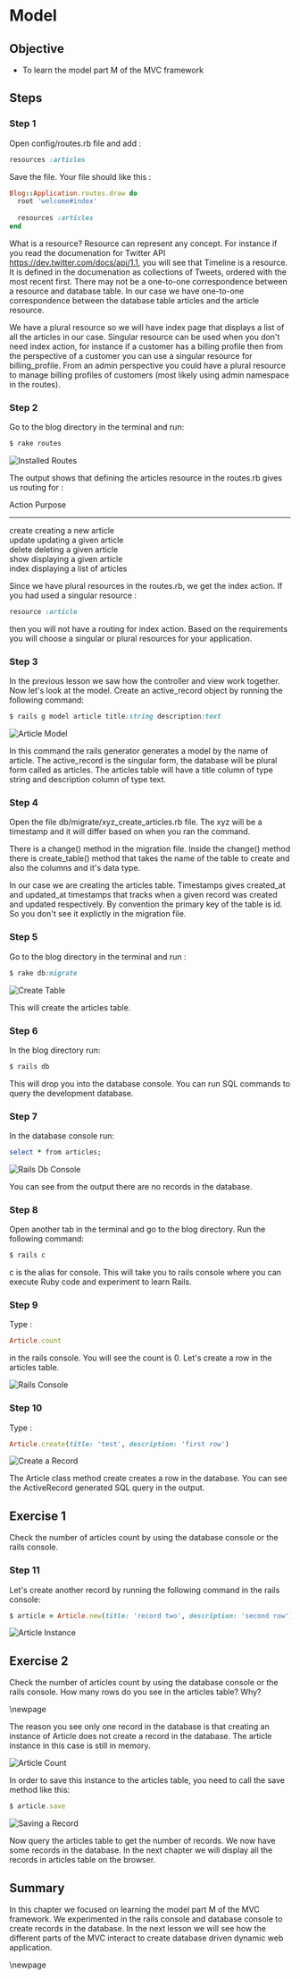 # Model #

## Objective ##

- To learn the model part M of the MVC framework

## Steps ##
### Step 1 ##

Open config/routes.rb file and add :

```ruby
resources :articles
```
 
Save the file. Your file should like this :

```ruby 
Blog::Application.routes.draw do
  root 'welcome#index'
  
  resources :articles
end
```
 
What is a resource? Resource can represent any concept. For instance if you read the documenation for Twitter API https://dev.twitter.com/docs/api/1.1, you will see that Timeline is a resource. It is defined in the documenation as collections of Tweets, ordered with the most recent first. There may not be a one-to-one correspondence between a resource and database table. In our case we have one-to-one correspondence between the database table articles and the article resource.

We have a plural resource so we will have index page that displays a list of all the articles in our case. Singular resource can be used when you don't need index action, for instance if a customer has a billing profile then from the perspective of a customer you can use a singular resource for billing_profile. From an admin perspective you could have a plural resource to manage billing profiles of customers (most likely using admin namespace in the routes).

### Step 2 ##

Go to the blog directory in the terminal and run:

```ruby
$ rake routes
```

![Installed Routes](./figures/rake_routes.png)

The output shows that defining the articles resource in the routes.rb gives us routing for :

Action         Purpose       								 
------------  ------------------------------ 
 create       creating a new article         
 update       updating a given article       
 delete       deleting a given article       
 show         displaying a given article     
 index        displaying a list of articles 


Since we have plural resources in the routes.rb, we get the index action. If you had used a singular resource : 

```ruby
resource :article
```
 
then you will not have a routing for index action. Based on the requirements you will choose a singular or plural resources for your application.

### Step 3 ##	 

In the previous lesson we saw how the controller and view work together. Now let's look at the model. Create an active_record object by running the following command:

```ruby
$ rails g model article title:string description:text
```
 
![Article Model](./figures/create_model.png)
 
In this command the rails generator generates a model by the name of article. The active_record is the singular form, the database will be plural form called as articles. The articles table will have a title column of type string and description column of type text. 

### Step 4 ##

Open the file db/migrate/xyz_create_articles.rb file. The xyz will be a timestamp and it will differ based on when you ran the command. 

There is a change() method in the migration file. Inside the change() method there is create_table() method that takes the name of the table to create and also the columns and it's data type. 

In our case we are creating the articles table. Timestamps gives created_at and updated_at timestamps that tracks when a given record was created and updated respectively. By convention the primary key of the table is id. So you don't see it explictly in the migration file.

### Step 5 ##

Go to the blog directory in the terminal and run :

```ruby
$ rake db:migrate
```
 
![Create Table](./figures/migrate.png)
 
This will create the articles table. 
 
### Step 6 ##

In the blog directory run:

```ruby
$ rails db
```
 
This will drop you into the database console. You can run SQL commands to query the development database.
 
### Step 7 ##

In the database console run:

```ruby
select * from articles;
```

![Rails Db Console](./figures/dbconsole.png)
 
You can see from the output there are no records in the database. 

### Step 8 ##
 
Open another tab in the terminal and go to the blog directory. Run the following command:

```ruby
$ rails c
```
 
c is the alias for console. This will take you to rails console where you can execute Ruby code and experiment to learn Rails.

### Step 9 ##
 
Type : 

```ruby
Article.count 
```

in the rails console. You will see the count is 0. Let's create a row in the articles table. 

![Rails Console](./figures/rails_console.png)

### Step 10 ##

Type : 

```ruby
Article.create(title: 'test', description: 'first row')
```

![Create a Record](./figures/rails_console_3.png)
 
The Article class method create creates a row in the database. You can see the ActiveRecord generated SQL query in the output.

## Exercise 1 ##

Check the number of articles count by using the database console or the rails console.

### Step 11 ##

Let's create another record by running the following command in the rails console:

```ruby   
$ article = Article.new(title: 'record two', description: 'second row')
```

![Article Instance](./figures/rails_console_4.png)

## Exercise 2 ##

Check the number of articles count by using the database console or the rails console. How many rows do you see in the articles table? Why?

\newpage

The reason you see only one record in the database is that creating an instance of Article does not create a record in the database. The article instance in this case is still in memory. 

![Article Count](./figures/rails_console_5.png)

In order to save this instance to the articles table, you need to call the save method like this:

```ruby
$ article.save
```
 
![Saving a Record](./figures/rails_console_6.png)
 
Now query the articles table to get the number of records. We now have some records in the database. In the next chapter we will display all the records in articles table on the browser.

## Summary ##

In this chapter we focused on learning the model part M of the MVC framework. We experimented in the rails console and database console to create records in the database. In the next lesson we will see how the different parts of the MVC interact to create database driven dynamic web application.

\newpage
